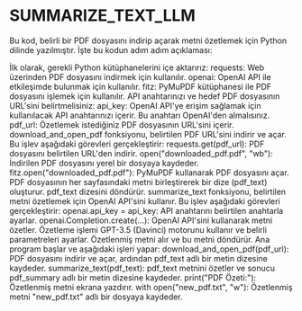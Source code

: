 # SUMMARIZE_TEXT_LLM
Bu kod, belirli bir PDF dosyasını indirip açarak metni özetlemek için Python dilinde yazılmıştır. İşte bu kodun adım adım açıklaması:

İlk olarak, gerekli Python kütüphanelerini içe aktarırız:
requests: Web üzerinden PDF dosyasını indirmek için kullanılır.
openai: OpenAI API ile etkileşimde bulunmak için kullanılır.
fitz: PyMuPDF kütüphanesi ile PDF dosyasını işlemek için kullanılır.
API anahtarınızı ve hedef PDF dosyasının URL'sini belirtmelisiniz:
api_key: OpenAI API'ye erişim sağlamak için kullanılacak API anahtarınızı içerir. Bu anahtarı OpenAI'den almalısınız.
pdf_url: Özetlemek istediğiniz PDF dosyasının URL'sini içerir.
download_and_open_pdf fonksiyonu, belirtilen PDF URL'sini indirir ve açar. Bu işlev aşağıdaki görevleri gerçekleştirir:
requests.get(pdf_url): PDF dosyasını belirtilen URL'den indirir.
open("downloaded_pdf.pdf", "wb"): İndirilen PDF dosyasını yerel bir dosyaya kaydeder.
fitz.open("downloaded_pdf.pdf"): PyMuPDF kullanarak PDF dosyasını açar.
PDF dosyasının her sayfasındaki metni birleştirerek bir dize (pdf_text) oluşturur.
pdf_text dizesini döndürür.
summarize_text fonksiyonu, belirtilen metni özetlemek için OpenAI API'sini kullanır. Bu işlev aşağıdaki görevleri gerçekleştirir:
openai.api_key = api_key: API anahtarını belirtilen anahtarla ayarlar.
openai.Completion.create(...): OpenAI API'sini kullanarak metni özetler. Özetleme işlemi GPT-3.5 (Davinci) motorunu kullanır ve belirli parametreleri ayarlar.
Özetlenmiş metni alır ve bu metni döndürür.
Ana program başlar ve aşağıdaki işleri yapar:
download_and_open_pdf(pdf_url): PDF dosyasını indirir ve açar, ardından pdf_text adlı bir metin dizesine kaydeder.
summarize_text(pdf_text): pdf_text metnini özetler ve sonucu pdf_summary adlı bir metin dizesine kaydeder.
print("PDF Özeti:"): Özetlenmiş metni ekrana yazdırır.
with open("new_pdf.txt", "w"): Özetlenmiş metni "new_pdf.txt" adlı bir dosyaya kaydeder.
